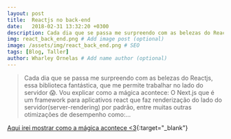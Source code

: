```yaml
---
layout: post
title:  Reactjs no back-end
date:   2018-02-31 13:32:20 +0300
description: Cada dia que se passa me surpreendo com as belezas do Reactjs, essa biblioteca fantástica, que me permite trabalhar no lado do servidor 😱. # Add post description (optional)
img: react_back_end.png # Add image post (optional)
image: /assets/img/react_back_end.png # SEO
tags: [Blog, Taller]
author: Wharley Ornelas # Add name author (optional)
---
```


> Cada dia que se passa me surpreendo com as belezas do Reactjs, essa biblioteca fantástica, que me permite trabalhar no lado do servidor 😱. Vou explicar como a mágica acontece: O Next.js que é um framework para aplicativos react que faz renderização do lado do servidor(server-rendering) por padrão, entre muitas outras otimizações de desempenho como:…


[Aqui irei mostrar como a mágica acontece <3][taller]{:target="_blank"}

[taller]: https://blog.taller.net.br/reactjs-no-back-end/